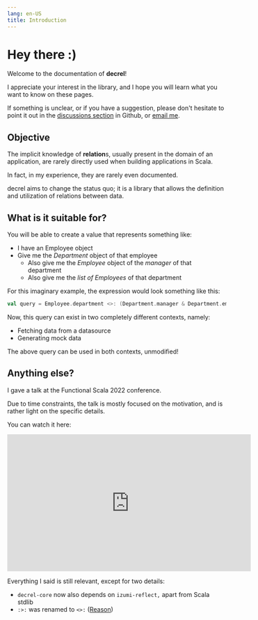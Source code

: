 ```yaml
---
lang: en-US
title: Introduction
---
```


# Hey there :)

Welcome to the documentation of **decrel**!

I appreciate your interest in the library, and I hope you will learn what you want to know on these pages.

If something is unclear, or if you have a suggestion, please don't hesitate to point it out in the
[discussions section](https://github.com/yoohaemin/decrel/discussions) in Github, or [email me](mailto:haemin2142@zzz.pe.kr).

## Objective

The implicit knowledge of **relation**s, usually present in the domain of an application,
are rarely directly used when building applications in Scala.

In fact, in my experience, they are rarely even documented.

decrel aims to change the status quo; it is a library that allows the definition and utilization of relations between data.

## What is it suitable for?

You will be able to create a value that represents something like:

- I have an Employee object
- Give me the *Department* object of that employee
    - Also give me the *Employee* object of the *manager* of that department
    - Also give me the *list of Employees* of that department

For this imaginary example, the expression would look something like this:

```scala
val query = Employee.department <>: (Department.manager & Department.employees)
```

Now, this query can exist in two completely different contexts, namely:
- Fetching data from a datasource
- Generating mock data

The above query can be used in both contexts, unmodified!

## Anything else?

I gave a talk at the Functional Scala 2022 conference.

Due to time constraints, the talk is mostly focused on the motivation, and is rather light on the specific details.

You can watch it here:

<iframe width="560" height="315"
src="https://www.youtube.com/embed/kcYgrYIbHM0"
frameborder="0"
allow="accelerometer; autoplay; encrypted-media; gyroscope; picture-in-picture"
allowfullscreen></iframe>

Everything I said is still relevant, except for two details:
- `decrel-core` now also depends on `izumi-reflect,` apart from Scala stdlib
- `:>:` was renamed to `<>:` ([Reason](https://github.com/yoohaemin/decrel/pull/37))
